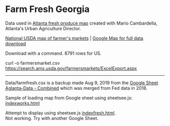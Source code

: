 # Farm Fresh Georgia

Data used in [Atlanta fresh produce map](https://data.georgia.org/#fresh) created with Mario Cambardella, Atlanta's Urban Agriculture Director.  

[National USDA map of farmer's markets](https://www.ams.usda.gov/local-food-directories/farmersmarkets) 
| [Google Map for full data download](https://search.ams.usda.gov/farmersmarkets/googleMapFull.aspx) 


Download with a command. 8791 rows for US.

curl -o farmersmarket.csv https://search.ams.usda.gov/farmersmarkets/ExcelExport.aspx

----

Data/farmfresh.csx is a backup made Aug 9, 2019 from the [Google Sheet Aglanta-Data - Combined](https://docs.google.com/spreadsheets/d/1GptBaQgTj1eHvy2xDbZLMSL9_T1f0JRSRPXvCCiP29c/edit#gid=2091880345) which was merged from Fed data in 2018.  

Sample of loading map from Google sheet using sheetsee.js: [indexworks.html](indexworks.html)  

Attempt to display using sheetsee.js [indexfresh.html](indexfresh.html).<br>
Not working. Try with another Google Sheet.  

  
 



